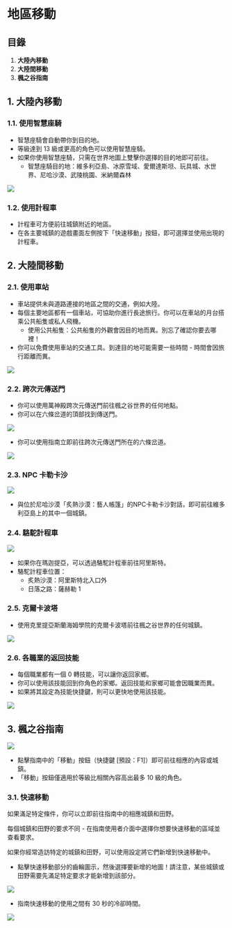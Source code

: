 # 地區移動
## 目錄
1.  **大陸內移動**
2.  **大陸間移動**
3.  **楓之谷指南**
## 1. 大陸內移動
### 1.1. 使用智慧座騎
*   智慧座騎會自動帶你到目的地。
*   等級達到 13 級或更高的角色可以使用智慧座騎。
*   如果你使用智慧座騎，只需在世界地圖上雙擊你選擇的目的地即可前往。
    *   智慧座騎目的地：維多利亞島、冰原雪域、愛爾達斯坦、玩具城、水世界、尼哈沙漠、武陵桃園、米納爾森林

![](https://aliceric27s-organization.gitbook.io/images/msn-101/beginners-guide/get-started/image_1747236258845_494.png)

### 1.2. 使用計程車
*   計程車可方便前往城鎮附近的地區。
*   在各主要城鎮的遊戲畫面左側按下「快速移動」按鈕，即可選擇並使用出現的計程車。


## 2. 大陸間移動
### 2.1. 使用車站
*   車站提供未與道路連接的地區之間的交通，例如大陸。
*   每個主要地區都有一個車站，可協助你進行長途旅行。你可以在車站的月台搭乘公共船隻或私人飛機。
    *   使用公共船隻：公共船隻的外觀會因目的地而異。別忘了確認你要去哪裡！
*   你可以免費使用車站的交通工具。到達目的地可能需要一些時間 - 時間會因旅行距離而異。

![](https://aliceric27s-organization.gitbook.io/images/msn-101/beginners-guide/get-started/image_1747236258845_101.png)

### 2.2. 跨次元傳送門
*   你可以使用萬神殿跨次元傳送門前往楓之谷世界的任何地點。
*   你可以在六條岔道的頂部找到傳送門。

![](https://aliceric27s-organization.gitbook.io/images/msn-101/beginners-guide/get-started/image_1747236258845_504.png)

*   你可以使用指南立即前往跨次元傳送門所在的六條岔道。

![](https://aliceric27s-organization.gitbook.io/images/msn-101/beginners-guide/get-started/image_1747236258845_554.png)

### 2.3. NPC 卡勒卡沙

![](https://aliceric27s-organization.gitbook.io/images/msn-101/beginners-guide/get-started/image_1747236258845_193.png)

*   與位於尼哈沙漠「炙熱沙漠：藝人帳篷」的NPC卡勒卡沙對話，即可前往維多利亞島上的其中一個城鎮。
### 2.4. 駱駝計程車

![](https://aliceric27s-organization.gitbook.io/images/msn-101/beginners-guide/get-started/image_1747236258845_674.png)

*   如果你在瑪迦提亞，可以透過駱駝計程車前往阿里斯特。
*   駱駝計程車位置：
    *   炙熱沙漠：阿里斯特北入口外
    *   日落之路：薩赫勒 1
### 2.5. 克爾卡波塔
*   使用克里提亞斯蘭海姆學院的克爾卡波塔前往楓之谷世界的任何城鎮。

![](https://aliceric27s-organization.gitbook.io/images/msn-101/beginners-guide/get-started/image_1747236258845_549.png)

### 2.6. 各職業的返回技能
*   每個職業都有一個 0 轉技能，可以讓你返回家鄉。
*   你可以使用該技能回到你角色的家鄉。返回技能和家鄉可能會因職業而異。
*   如果將其設定為技能快捷鍵，則可以更快地使用該技能。

![](https://aliceric27s-organization.gitbook.io/images/msn-101/beginners-guide/get-started/image_1747236258845_443.png)

## 3. 楓之谷指南

![](https://aliceric27s-organization.gitbook.io/images/msn-101/beginners-guide/get-started/image_1747236258846_809.png)

*   點擊指南中的「移動」按鈕（快捷鍵 \[預設：F1\]）即可前往相應的內容或城鎮。
*   「移動」按鈕僅適用於等級比相關內容高出最多 10 級的角色。
### 3.1. 快速移動

如果滿足特定條件，你可以立即前往指南中的相應城鎮和田野。

每個城鎮和田野的要求不同 - 在指南使用者介面中選擇你想要快速移動的區域並查看要求。

如果你經常造訪特定的城鎮和田野，可以使用設定將它們新增到快速移動中。

*   點擊快速移動部分的齒輪圖示，然後選擇要新增的地圖！請注意，某些城鎮或田野需要先滿足特定要求才能新增到該部分。

![](https://aliceric27s-organization.gitbook.io/images/msn-101/beginners-guide/get-started/image_1747236258846_576.png)

*   指南快速移動的使用之間有 30 秒的冷卻時間。

![](https://aliceric27s-organization.gitbook.io/images/msn-101/beginners-guide/get-started/image_1747236258846_461.png)